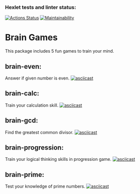 ### Hexlet tests and linter status:
[![Actions Status](https://github.com/MiriyaMaria/frontend-project-44/workflows/hexlet-check/badge.svg)](https://github.com/MiriyaMaria/frontend-project-44/actions)
[![Maintainability](https://api.codeclimate.com/v1/badges/3f379166a6fed1d1b867/maintainability)](https://codeclimate.com/github/MiriyaMaria/frontend-project-44/maintainability)
# Brain Games
This package includes 5 fun games to train your mind.
## brain-even:
Answer if given number is even.
[![asciicast](https://asciinema.org/a/9UmxEppkAwpBFojkWjU6upx5k.svg)](https://asciinema.org/a/9UmxEppkAwpBFojkWjU6upx5k)
## brain-calc: 
Train your calculation skill.
[![asciicast](https://asciinema.org/a/GOiFcX8jCKJIIa1crXV7O2eEM.svg)](https://asciinema.org/a/GOiFcX8jCKJIIa1crXV7O2eEM)
## brain-gcd:
Find the greatest common divisor.
[![asciicast](https://asciinema.org/a/nh5LcjdXxpYxA0a8aMUnpopao.svg)](https://asciinema.org/a/nh5LcjdXxpYxA0a8aMUnpopao)
## brain-progression:
Train your logical thinking skills in progression game.
[![asciicast](https://asciinema.org/a/yQPAoSbowutYdeeZ2EmQeK9Bp.svg)](https://asciinema.org/a/yQPAoSbowutYdeeZ2EmQeK9Bp)
## brain-prime:
Test your knowledge of prime numbers.
[![asciicast](https://asciinema.org/a/vJp5WJtLQcbm9LUw12eusw6JS.svg)](https://asciinema.org/a/vJp5WJtLQcbm9LUw12eusw6JS)